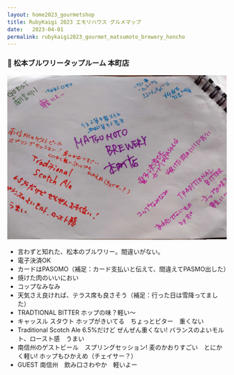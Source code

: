 ```yaml
---
layout: home2023_gourmetshop
title: RubyKaigi 2023 エモリハウス グルメマップ
date:   2023-04-01
permalink: rubykaigi2023_gourmet_matsumoto_brewery_honcho
---
```

<div class="container">
  <h3 id="matsumoto_brewery_honcho">🍺 松本ブルワリータップルーム 本町店</h3>
  <div class="row">
    <div class="col-md-6">
      <img src="/assets/images/rubykaigi2023_gourmetmap/matsumoto_brewery_honcho.jpg" class="hand-write">
    </div>
    <div class="col-md-6">
      <ul>
		<li>言わずと知れた、松本のブルワリー。間違いがない。</li>
		<li>電子決済OK</li>
		<li>カードはPASOMO（補足：カード支払いと伝えて、間違えてPASMO出した）</li>
		<li>焼けた肉のいいにおい</li>
		<li>コップなみなみ</li>
		<li>天気さえ良ければ、テラス席も良さそう（補足：行った日は雪降ってました）</li>
		<li>TRADTIONAL BITTER ホップの味？軽い〜</li>
		<li>キャッスル スタウト ホップがきいてる　ちょっとビター　重くない</li>
		<li>Traditional Scotch Ale 6.5%だけど ぜんぜん重くない! バランスのよいモルト、ロースト感　うまい</li>
		<li>南信州のゲストビール　スプリングセッション! 麦のかおりすごい　とにかく軽い! ホップもひかえめ（チェイサー？）</li>
		<li>GUEST 南信州　飲み口さわやか　軽いよー</li>
      </ul>
    </div>
  </div>
</div>
